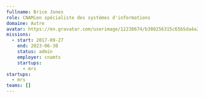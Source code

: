 ```yaml
---
fullname: Brice Jones
role: CNAMien spécialiste des systèmes d'informations
domaine: Autre
avatar: https://en.gravatar.com/userimage/12238674/b380256315c65b5da4a2b0dd67321a3f.jpeg
missions:
  - start: 2017-09-27
    end: 2023-06-30
    status: admin
    employer: cnamts
    startups:
      - mrs
startups:
  - mrs
teams: []
---
```

